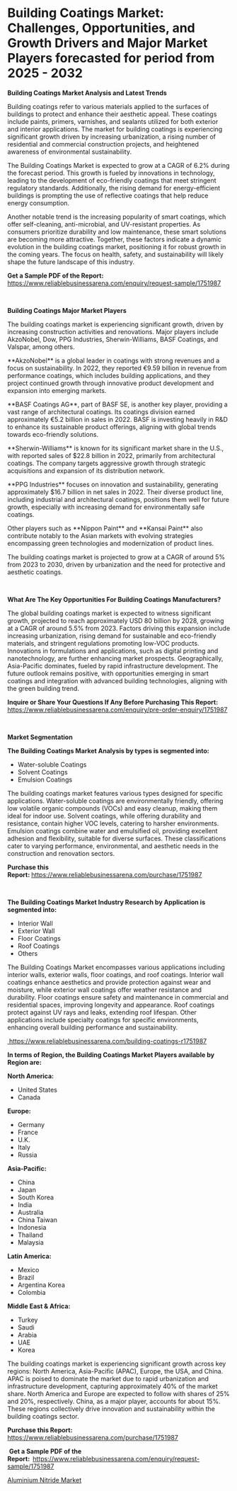 <p><h1>Building Coatings Market: Challenges, Opportunities, and Growth Drivers and Major Market Players forecasted for period from 2025 - 2032</h1></p><p><strong>Building Coatings Market Analysis and Latest Trends</strong></p>
<p><p>Building coatings refer to various materials applied to the surfaces of buildings to protect and enhance their aesthetic appeal. These coatings include paints, primers, varnishes, and sealants utilized for both exterior and interior applications. The market for building coatings is experiencing significant growth driven by increasing urbanization, a rising number of residential and commercial construction projects, and heightened awareness of environmental sustainability. </p><p>The Building Coatings Market is expected to grow at a CAGR of 6.2% during the forecast period. This growth is fueled by innovations in technology, leading to the development of eco-friendly coatings that meet stringent regulatory standards. Additionally, the rising demand for energy-efficient buildings is prompting the use of reflective coatings that help reduce energy consumption. </p><p>Another notable trend is the increasing popularity of smart coatings, which offer self-cleaning, anti-microbial, and UV-resistant properties. As consumers prioritize durability and low maintenance, these smart solutions are becoming more attractive. Together, these factors indicate a dynamic evolution in the building coatings market, positioning it for robust growth in the coming years. The focus on health, safety, and sustainability will likely shape the future landscape of this industry.</p></p>
<p><strong>Get a Sample PDF of the Report:&nbsp;</strong> <a href="https://www.reliablebusinessarena.com/enquiry/request-sample/1751987?utm_campaign=3267&utm_medium=2&utm_source=Github&utm_content=ia&utm_term=01042025&utm_id=building-coatings">https://www.reliablebusinessarena.com/enquiry/request-sample/1751987</a></p>
<p>&nbsp;</p>
<p><strong>Building Coatings Major Market Players</strong></p>
<p><p>The building coatings market is experiencing significant growth, driven by increasing construction activities and renovations. Major players include AkzoNobel, Dow, PPG Industries, Sherwin-Williams, BASF Coatings, and Valspar, among others. </p><p>**AkzoNobel** is a global leader in coatings with strong revenues and a focus on sustainability. In 2022, they reported €9.59 billion in revenue from performance coatings, which includes building applications, and they project continued growth through innovative product development and expansion into emerging markets.</p><p>**BASF Coatings AG**, part of BASF SE, is another key player, providing a vast range of architectural coatings. Its coatings division earned approximately €5.2 billion in sales in 2022. BASF is investing heavily in R&D to enhance its sustainable product offerings, aligning with global trends towards eco-friendly solutions.</p><p>**Sherwin-Williams** is known for its significant market share in the U.S., with reported sales of $22.8 billion in 2022, primarily from architectural coatings. The company targets aggressive growth through strategic acquisitions and expansion of its distribution network.</p><p>**PPG Industries** focuses on innovation and sustainability, generating approximately $16.7 billion in net sales in 2022. Their diverse product line, including industrial and architectural coatings, positions them well for future growth, especially with increasing demand for environmentally safe coatings.</p><p>Other players such as **Nippon Paint** and **Kansai Paint** also contribute notably to the Asian markets with evolving strategies encompassing green technologies and modernization of product lines. </p><p>The building coatings market is projected to grow at a CAGR of around 5% from 2023 to 2030, driven by urbanization and the need for protective and aesthetic coatings.</p></p>
<p>&nbsp;</p>
<p><strong>What Are The Key Opportunities For Building Coatings Manufacturers?</strong></p>
<p><p>The global building coatings market is expected to witness significant growth, projected to reach approximately USD 80 billion by 2028, growing at a CAGR of around 5.5% from 2023. Factors driving this expansion include increasing urbanization, rising demand for sustainable and eco-friendly materials, and stringent regulations promoting low-VOC products. Innovations in formulations and applications, such as digital printing and nanotechnology, are further enhancing market prospects. Geographically, Asia-Pacific dominates, fueled by rapid infrastructure development. The future outlook remains positive, with opportunities emerging in smart coatings and integration with advanced building technologies, aligning with the green building trend.</p></p>
<p><strong>Inquire or Share Your Questions If Any Before Purchasing This Report:</strong> <a href="https://www.reliablebusinessarena.com/enquiry/pre-order-enquiry/1751987?utm_campaign=3267&utm_medium=2&utm_source=Github&utm_content=ia&utm_term=01042025&utm_id=building-coatings">https://www.reliablebusinessarena.com/enquiry/pre-order-enquiry/1751987</a></p>
<p>&nbsp;</p>
<p><strong>Market Segmentation</strong></p>
<p><strong>The Building Coatings Market Analysis by types is segmented into:</strong></p>
<p><ul><li>Water-soluble Coatings</li><li>Solvent Coatings</li><li>Emulsion Coatings</li></ul></p>
<p><p>The building coatings market features various types designed for specific applications. Water-soluble coatings are environmentally friendly, offering low volatile organic compounds (VOCs) and easy cleanup, making them ideal for indoor use. Solvent coatings, while offering durability and resistance, contain higher VOC levels, catering to harsher environments. Emulsion coatings combine water and emulsified oil, providing excellent adhesion and flexibility, suitable for diverse surfaces. These classifications cater to varying performance, environmental, and aesthetic needs in the construction and renovation sectors.</p></p>
<p><strong>Purchase this Report:&nbsp;</strong><a href="https://www.reliablebusinessarena.com/purchase/1751987?utm_campaign=3267&utm_medium=2&utm_source=Github&utm_content=ia&utm_term=01042025&utm_id=building-coatings">https://www.reliablebusinessarena.com/purchase/1751987</a></p>
<p>&nbsp;</p>
<p><strong>The Building Coatings Market Industry Research by Application is segmented into:</strong></p>
<p><ul><li>Interior Wall</li><li>Exterior Wall</li><li>Floor Coatings</li><li>Roof Coatings</li><li>Others</li></ul></p>
<p><p>The Building Coatings Market encompasses various applications including interior walls, exterior walls, floor coatings, and roof coatings. Interior wall coatings enhance aesthetics and provide protection against wear and moisture, while exterior wall coatings offer weather resistance and durability. Floor coatings ensure safety and maintenance in commercial and residential spaces, improving longevity and appearance. Roof coatings protect against UV rays and leaks, extending roof lifespan. Other applications include specialty coatings for specific environments, enhancing overall building performance and sustainability.</p></p>
<p><a href="https://www.reliablebusinessarena.com/building-coatings-r1751987?utm_campaign=3267&utm_medium=2&utm_source=Github&utm_content=ia&utm_term=01042025&utm_id=building-coatings">&nbsp;https://www.reliablebusinessarena.com/building-coatings-r1751987</a></p>
<p><strong>In terms of Region, the Building Coatings Market Players available by Region are:</strong></p>
<p>
    <p> <strong> North America: </strong>
        <ul>
            <li>United States</li>
            <li>Canada</li>
        </ul>
        </p> 
    <p> <strong> Europe: </strong>
        <ul>
            <li>Germany</li>
            <li>France</li>
            <li>U.K.</li>
            <li>Italy</li>
            <li>Russia</li>
        </ul>
        </p> 
    <p> <strong> Asia-Pacific: </strong>
        <ul>
            <li>China</li>
            <li>Japan</li>
            <li>South Korea</li>
            <li>India</li>
            <li>Australia</li>
            <li>China Taiwan</li>
            <li>Indonesia</li>
            <li>Thailand</li>
            <li>Malaysia</li>
        </ul>
        </p> 
    <p> <strong> Latin America: </strong>
        <ul>
            <li>Mexico</li>
            <li>Brazil</li>
            <li>Argentina Korea</li>
            <li>Colombia</li>
        </ul>
        </p> 
    <p> <strong> Middle East & Africa: </strong>
        <ul>
            <li>Turkey</li>
            <li>Saudi</li>
            <li>Arabia</li>
            <li>UAE</li>
            <li>Korea</li>
        </ul>
    </p>
    </p>
<p><p>The building coatings market is experiencing significant growth across key regions: North America, Asia-Pacific (APAC), Europe, the USA, and China. APAC is poised to dominate the market due to rapid urbanization and infrastructure development, capturing approximately 40% of the market share. North America and Europe are expected to follow with shares of 25% and 20%, respectively. China, as a major player, accounts for about 15%. These regions collectively drive innovation and sustainability within the building coatings sector.</p></p>
<p><strong>Purchase this Report: </strong><a href="https://www.reliablebusinessarena.com/purchase/1751987?utm_campaign=3267&utm_medium=2&utm_source=Github&utm_content=ia&utm_term=01042025&utm_id=building-coatings">https://www.reliablebusinessarena.com/purchase/1751987</a></p>
<p>&nbsp;<strong>Get a Sample PDF of the Report:&nbsp;&nbsp;</strong><a href="https://www.reliablebusinessarena.com/enquiry/request-sample/1751987?utm_campaign=3267&utm_medium=2&utm_source=Github&utm_content=ia&utm_term=01042025&utm_id=building-coatings">https://www.reliablebusinessarena.com/enquiry/request-sample/1751987</a></p>
<p><strong></strong></p>
<p><p><a href="https://github.com/duscarajlha/Market-Research-Report-List-1/blob/main/aluminium-nitride-market.md?utm_campaign=3267&utm_medium=2&utm_source=Github&utm_content=ia&utm_term=01042025&utm_id=building-coatings">Aluminium Nitride Market</a></p></p>